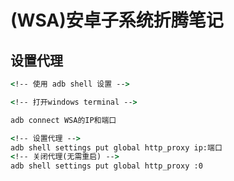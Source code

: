 # (WSA)安卓子系统折腾笔记

## 设置代理
```cmd
<!-- 使用 adb shell 设置 -->

<!-- 打开windows terminal -->

adb connect WSA的IP和端口

<!-- 设置代理 -->
adb shell settings put global http_proxy ip:端口
<!-- 关闭代理(无需重启) -->
adb shell settings put global http_proxy :0
```
